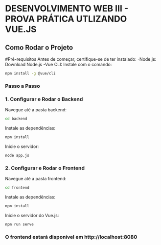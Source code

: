 # DESENVOLVIMENTO WEB III - PROVA PRÁTICA UTLIZANDO VUE.JS

## Como Rodar o Projeto

#Pré-requisitos
Antes de começar, certifique-se de ter instalado:
 -Node.js: Download Node.js
 -Vue CLI: Instale com o comando:
```bash
npm install -g @vue/cli
```

### Passo a Passo
### 1. Configurar e Rodar o Backend
Navegue até a pasta backend:
```bash
cd backend
```

Instale as dependências:
```bash
npm install
```

Inicie o servidor:
```bash
node app.js
```

### 2. Configurar e Rodar o Frontend
Navegue até a pasta frontend:
```bash
cd frontend
```

Instale as dependências:
```bash
npm install
```
Inicie o servidor do Vue.js:
```bash
npm run serve
```

### O frontend estará disponível em http://localhost:8080
